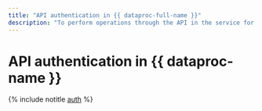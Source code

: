 ```yaml
---
title: "API authentication in {{ dataproc-full-name }}"
description: "To perform operations through the API in the service for deploying Apache Hadoop® and Apache Spark ™ clusters - {{ dataproc-full-name }}, you need to get an IAM token for your account."
---
```


# API authentication in {{ dataproc-name }}

{% include notitle [auth](../../_includes/authentication.md) %}